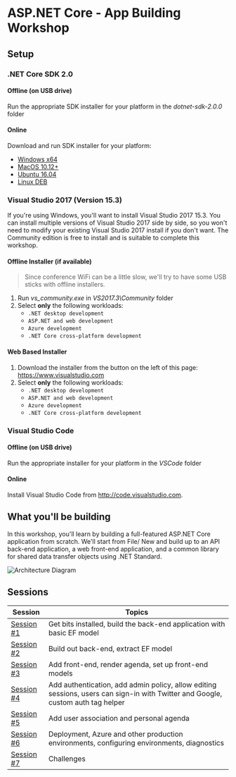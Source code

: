 # ASP.NET Core - App Building Workshop

## Setup

### .NET Core SDK 2.0
#### Offline (on USB drive)
Run the appropriate SDK installer for your platform in the *dotnet-sdk-2.0.0* folder

#### Online
Download and run SDK installer for your platform:
- [Windows x64](https://aka.ms/dotnet-sdk-2.0.0-win-x64)
- [MacOS 10.12+](https://aka.ms/dotnet-sdk-2.0.0-osx-x64)
- [Ubuntu 16.04](https://aka.ms/dotnet-sdk-2.0.0-ubuntu.16.04-x64)
- [Linux DEB](https://aka.ms/dotnet-sdk-2.0.0-debian-x64)

### Visual Studio 2017 (Version 15.3)
If you're using Windows, you'll want to install Visual Studio 2017 15.3. You can install multiple versions of Visual Studio 2017 side by side, so you won't need to modify your existing Visual Studio 2017 install if you don't want. The Community edition is free to install and is suitable to complete this workshop.

#### Offline Installer (if available)
> Since conference WiFi can be a little slow, we'll try to have some USB sticks with offline installers.
1. Run *vs_community.exe* in *VS2017.3\Community* folder
1. Select **only** the following workloads:
   - `.NET desktop development`
   - `ASP.NET and web development`
   - `Azure development`
   - `.NET Core cross-platform development`

#### Web Based Installer
1. Download the installer from the button on the left of this page: https://www.visualstudio.com
1. Select **only** the following workloads:
   - `.NET desktop development`
   - `ASP.NET and web development`
   - `Azure development`
   - `.NET Core cross-platform development`

### Visual Studio Code
#### Offline (on USB drive)
Run the appropriate installer for your platform in the *VSCode* folder

#### Online
Install Visual Studio Code from http://code.visualstudio.com.

## What you'll be building
In this workshop, you'll learn by building a full-featured ASP.NET Core application from scratch. We'll start from File/ New and build up to an API back-end application, a web front-end application, and a common library for shared data transfer objects using .NET Standard.

![Architecture Diagram](https://rawgit.com/jongalloway/aspnetcore-app-workshop/master/docs/architecture-diagram.svg)

## Sessions

| Session | Topics |
| ----- | ---- |
| [Session #1](/docs/1.%20Create%20BackEnd%20API%20project.md) | Get bits installed, build the back-end application with basic EF model |
| [Session #2](/docs/2.%20Build%20out%20BackEnd%20and%20Refactor.md) | Build out back-end, extract EF model |  |
| [Session #3](/docs/3.%20Add%20front-end%2C%20render%20agenda%2C%20set%20up%20front-end%20models.md) | Add front-end, render agenda, set up front-end models |
| [Session #4](/docs/4.%20Add%20auth%20features.md) | Add authentication, add admin policy, allow editing sessions, users can sign-in with Twitter and Google, custom auth tag helper |
| [Session #5](/docs/5.%20Add%20personal%20agenda.md) | Add user association and personal agenda |
| [Session #6](docs/6.%20Deployment.md) | Deployment, Azure and other production environments, configuring environments, diagnostics |
| [Session #7](/docs/7.%20Challenges.md) | Challenges |
